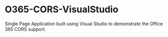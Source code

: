 # O365-CORS-VisualStudio
Single Page Application built using Visual Studio to demonstrate the Office 365 CORS support.
